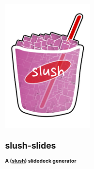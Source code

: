 ![slush](images/slush.png)

# slush-slides
### A ([slush](https://github.com/klei/slush)) slidedeck generator